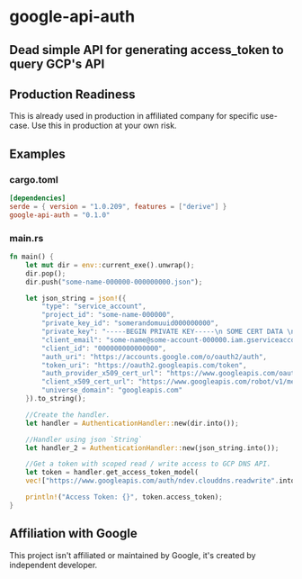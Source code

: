# google-api-auth
## Dead simple API for generating access_token to query GCP's API

## Production Readiness 

This is already used in production in affiliated company for specific use-case. Use this in production at your own risk.

## Examples

### cargo.toml
```TOML
[dependencies]
serde = { version = "1.0.209", features = ["derive"] }
google-api-auth = "0.1.0"
```

### main.rs
```rust
fn main() {
    let mut dir = env::current_exe().unwrap();
    dir.pop();
    dir.push("some-name-000000-000000000.json");

    let json_string = json!({
        "type": "service_account",
        "project_id": "some-name-000000",
        "private_key_id": "somerandomuuid000000000",
        "private_key": "-----BEGIN PRIVATE KEY-----\n SOME CERT DATA \n-----END PRIVATE KEY-----\n",
        "client_email": "some-name@some-account-000000.iam.gserviceaccount.com",
        "client_id": "000000000000000",
        "auth_uri": "https://accounts.google.com/o/oauth2/auth",
        "token_uri": "https://oauth2.googleapis.com/token",
        "auth_provider_x509_cert_url": "https://www.googleapis.com/oauth2/v1/certs",
        "client_x509_cert_url": "https://www.googleapis.com/robot/v1/metadata/x509/some-account.iam.gserviceaccount.com",
        "universe_domain": "googleapis.com"
    }).to_string();

    //Create the handler.
    let handler = AuthenticationHandler::new(dir.into());

    //Handler using json `String`
    let handler_2 = AuthenticationHandler::new(json_string.into());

    //Get a token with scoped read / write access to GCP DNS API.
    let token = handler.get_access_token_model(
    vec!["https://www.googleapis.com/auth/ndev.clouddns.readwrite".into()]);

    println!("Access Token: {}", token.access_token);
}
```

## Affiliation with Google

This project isn't affiliated or maintained by Google, it's created by independent developer.